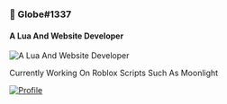 ### 👋 Globe#1337
#### A Lua And Website Developer
![A Lua And Website Developer](https://i.imgur.com/k7hPyYh.jpg)

Currently Working On Roblox Scripts Such As Moonlight

[![Profile](https://komarev.com/ghpvc/?username=mopsfl&style=for-the-badge)](https://github.com/mopsfl)

